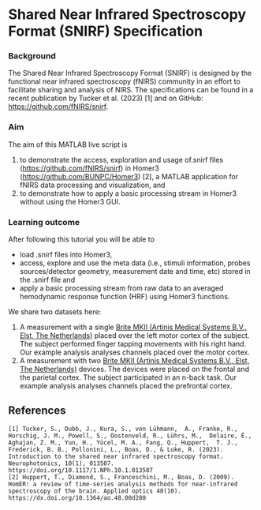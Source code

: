 # Shared Near Infrared Spectroscopy Format (SNIRF) Specification

### Background

The Shared Near Infrared Spectroscopy Format (SNIRF) is designed by the functional near infrared spectroscopy (fNIRS) community in an effort to facilitate sharing and analysis of NIRS. The specifications can be found in a recent publication by Tucker et al. (2023) [1] and on GitHub: https://github.com/fNIRS/snirf. 

### Aim

The aim of this MATLAB live script is 
1. to demonstrate the access, exploration and usage of.snirf files (https://github.com/fNIRS/snirf) in Homer3 (https://github.com/BUNPC/Homer3) [2], a MATLAB application for fNIRS data processing and visualization, and
2. to demonstrate how to apply a basic processing stream in Homer3 without using the Homer3 GUI.

### Learning outcome

After following this tutorial you will be able to
 - load  .snirf files into Homer3, 
 - access, explore and use the meta data (i.e., stimuli information, probes sources/detector geometry, measurement date and time, etc) stored in the .snirf file and
 - apply a basic processing stream from raw data to an averaged hemodynamic response function (HRF) using Homer3 functions.

We share two datasets here:

1. A measurement with a single [Brite MKII (Artinis Medical Systems B.V., Elst, The Netherlands)](https://www.artinis.com/brite) placed over the left motor cortex of the subject. The subject performed finger tapping movements with his right hand. Our example analysis analyses channels placed over the motor cortex.
2. A measurement with two [Brite MKII (Artinis Medical Systems B.V., Elst, The Netherlands)](https://www.artinis.com/brite) devices. The devices were placed on the frontal and the parietal cortex. The subject participated in an n-back task. Our example analysis analyses channels placed the prefrontal cortex.


## References
```
[1] Tucker, S., Dubb, J., Kura, S., von Lühmann,  A., Franke, R., Horschig, J. M., Powell, S., Oostenveld, R., Lührs, M.,  Delaire, É., Aghajan, Z. M., Yun, H., Yücel, M. A., Fang, Q., Huppert,  T. J., Frederick, B. B., Pollonini, L., Boas, D., & Luke, R. (2023). Introduction to the shared near infrared spectroscopy format. Neurophotonics, 10(1), 013507. https://doi.org/10.1117/1.NPh.10.1.013507
[2] Huppert, T., Diamond, S., Franceschini, M., Boas, D. (2009). HomER: a review of time-series analysis methods for near-infrared spectroscopy of the brain. Applied optics 48(10). https://dx.doi.org/10.1364/ao.48.00d280
```
